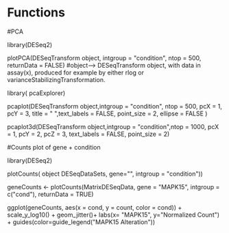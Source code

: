 # Functions

#PCA

library(DESeq2)

plotPCA(DESeqTransform object, intgroup = "condition", ntop = 500, returnData = FALSE)
#object--> DESeqTransform object, with data in assay(x), produced for example by either rlog or varianceStabilizingTransformation.


library( pcaExplorer)

pcaplot(DESeqTransform object,intgroup = "condition", ntop = 500,
        pcX = 1, pcY = 3, title = " ",text_labels = FALSE, point_size = 2, ellipse = FALSE )

pcaplot3d(DESeqTransform object,intgroup = "condition",ntop = 1000,
          pcX = 1, pcY = 2, pcZ = 3, text_labels = FALSE, point_size = 2)
          



#Counts plot of gene + condition

library(DESeq2)


plotCounts( object DESeqDataSets, gene="", intgroup = "condition"))


geneCounts <- plotCounts(MatrixDESeqData, gene = "MAPK15", intgroup = c("cond"), returnData = TRUE)


ggplot(geneCounts, aes(x =  cond, y = count, color = cond)) +
scale_y_log10() + geom_jitter()+ labs(x= "MAPK15", y="Normalized Count") + guides(color=guide_legend("MAPK15 Alteration"))

